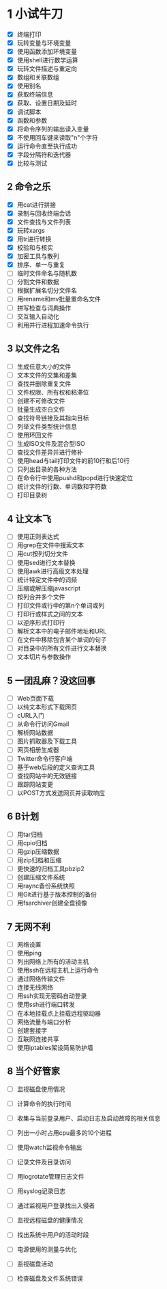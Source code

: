 # 1 小试牛刀

* [x] 终端打印
* [x] 玩转变量与环境变量
* [x] 使用函数添加环境变量
* [x] 使用shell进行数学运算
* [x] 玩转文件描述与重定向
* [x] 数组和关联数组
* [x] 使用别名
* [x] 获取终端信息
* [x] 获取、设置日期及延时
* [x] 调试脚本
* [x] 函数和参数
* [x] 将命令序列的输出读入变量
* [x] 不使用回车键来读取"n"个字符
* [x] 运行命令直至执行成功
* [x] 字段分隔符和迭代器
* [x] 比较与测试

## 2 命令之乐

* [x] 用cat进行拼接
* [x] 录制与回收终端会话
* [x] 文件查找与文件列表
* [x] 玩转xargs
* [x] 用tr进行转换
* [x] 校验和与核实
* [x] 加密工具与散列
* [x] 排序、单一与重复
* [ ] 临时文件命名与随机数
* [ ] 分割文件和数据
* [ ] 根据扩展名切分文件名
* [ ] 用rename和mv批量重命名文件
* [ ] 拼写检查与词典操作
* [ ] 交互输入自动化
* [ ] 利用并行进程加速命令执行

## 3 以文件之名

* [ ] 生成任意大小的文件
* [ ] 文本文件的交集和差集
* [ ] 查找并删除重复文件
* [ ] 文件权限、所有权和粘滞位
* [ ] 创建不可修改文件
* [ ] 批量生成空白文件
* [ ] 查找符号链接及其指向目标
* [ ] 列举文件类型统计信息
* [ ] 使用环回文件
* [ ] 生成ISO文件及混合型ISO
* [ ] 查找文件差异并进行修补
* [ ] 使用head与tail打印文件的前10行和后10行
* [ ] 只列出目录的各种方法
* [ ] 在命令行中使用pushd和popd进行快速定位
* [ ] 统计文件的行数、单词数和字符数
* [ ] 打印目录树

## 4 让文本飞

* [ ] 使用正则表达式
* [ ] 用grep在文件中搜索文本
* [ ] 用cut按列切分文件
* [ ] 使用sed进行文本替换
* [ ] 使用awk进行高级文本处理
* [ ] 统计特定文件中的词频
* [ ] 压缩或解压缩javascript
* [ ] 按列合并多个文件
* [ ] 打印文件或行中的第n个单词或列
* [ ] 打印行或样式之间的文本
* [ ] 以逆序形式打印行
* [ ] 解析文本中的电子邮件地址和URL
* [ ] 在文件中移除包含某个单词的句子
* [ ] 对目录中的所有文件进行文本替换
* [ ] 文本切片与参数操作

## 5 一团乱麻？没这回事

* [ ] Web页面下载
* [ ] 以纯文本形式下载网页
* [ ] cURL入门
* [ ] 从命令行访问Gmail
* [ ] 解析网站数据
* [ ] 图片抓取器及下载工具
* [ ] 网页相册生成器
* [ ] Twitter命令行客户端
* [ ] 基于web后段的定义查询工具
* [ ] 查找网站中的无效链接
* [ ] 跟踪网站变更
* [ ] 以POST方式发送网页并读取响应

## 6 B计划

* [ ] 用tar归档
* [ ] 用cpio归档
* [ ] 用gzip压缩数据
* [ ] 用zip归档和压缩
* [ ] 更快速的归档工具pbzip2
* [ ] 创建压缩文件系统
* [ ] 用raync备份系统快照
* [ ] 用Git进行基于版本控制的备份
* [ ] 用fsarchiver创建全盘镜像

## 7 无网不利

* [ ] 网络设置
* [ ] 使用ping
* [ ] 列出网络上所有的活动主机
* [ ] 使用ssh在远程主机上运行命令
* [ ] 通过网络传输文件
* [ ] 连接无线网络
* [ ] 用ssh实现无密码自动登录
* [ ] 使用ssh进行端口转发
* [ ] 在本地挂载点上挂载远程驱动器
* [ ] 网络流量与端口分析
* [ ] 创建套接字
* [ ] 互联网连接共享
* [ ] 使用iptables架设简易防护墙

## 8 当个好管家

* [ ] 监视磁盘使用情况
* [ ] 计算命令的执行时间
* [ ] 收集与当前登录用户、启动日志及启动故障的相关信息
* [ ] 列出一小时占用cpu最多的10个进程
* [ ] 使用watch监视命令输出
* [ ] 记录文件及目录访问
* [ ] 用logrotate管理日志文件
* [ ] 用syslog记录日志
* [ ] 通过监视用户登录找出入侵者
* [ ] 监视远程磁盘的健康情况
* [ ] 找出系统中用户的活动时段
* [ ] 电源使用的测量与优化
* [ ] 监视磁盘活动
* [ ] 检查磁盘及文件系统错误

